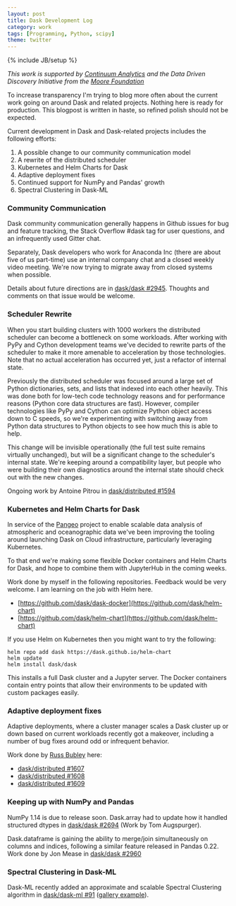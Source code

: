 ```yaml
---
layout: post
title: Dask Development Log
category: work
tags: [Programming, Python, scipy]
theme: twitter
---
```

{% include JB/setup %}

*This work is supported by [Continuum Analytics](http://continuum.io) and the
Data Driven Discovery Initiative from the [Moore
Foundation](https://www.moore.org/)*

To increase transparency I'm trying to blog more often about the current work
going on around Dask and related projects.  Nothing here is ready for
production.  This blogpost is written in haste, so refined polish should not be
expected.

Current development in Dask and Dask-related projects includes the following
efforts:

1.  A possible change to our community communication model
2.  A rewrite of the distributed scheduler
3.  Kubernetes and Helm Charts for Dask
4.  Adaptive deployment fixes
5.  Continued support for NumPy and Pandas' growth
6.  Spectral Clustering in Dask-ML


### Community Communication

Dask community communication generally happens in Github issues for bug and
feature tracking, the Stack Overflow #dask tag for user questions, and an
infrequently used Gitter chat.

Separately, Dask developers who work for Anaconda Inc (there are about five of
us part-time) use an internal company chat and a closed weekly video meeting.
We're now trying to migrate away from closed systems when possible.

Details about future directions are in [dask/dask
#2945](https://github.com/dask/dask/issues/2945).  Thoughts and comments on
that issue would be welcome.


### Scheduler Rewrite

When you start building clusters with 1000 workers the distributed scheduler
can become a bottleneck on some workloads.  After working with PyPy and Cython
development teams we've decided to rewrite parts of the scheduler to make it
more amenable to acceleration by those technologies.  Note that no actual
acceleration has occurred yet, just a refactor of internal state.

Previously the distributed scheduler was focused around a large set of Python
dictionaries, sets, and lists that indexed into each other heavily.  This was
done both for low-tech code technology reasons and for performance reasons
(Python core data structures are fast).  However, compiler technologies like
PyPy and Cython can optimize Python object access down to C speeds, so we're
experimenting with switching away from Python data structures to Python objects
to see how much this is able to help.

This change will be invisible operationally (the full test suite remains
virtually unchanged), but will be a significant change to the scheduler's
internal state.  We're keeping around a compatibility layer, but people who
were building their own diagnostics around the internal state should check out
with the new changes.

Ongoing work by Antoine Pitrou in [dask/distributed #1594](https://github.com/dask/distributed/pull/1594)


### Kubernetes and Helm Charts for Dask

In service of the [Pangeo](https://pangeo-data.github.io) project to enable
scalable data analysis of atmospheric and oceanographic data we've been
improving the tooling around launching Dask on Cloud infrastructure,
particularly leveraging Kubernetes.

To that end we're making some flexible Docker containers and Helm Charts for
Dask, and hope to combine them with JupyterHub in the coming weeks.

Work done by myself in the following repositories.  Feedback would be very
welcome.  I am learning on the job with Helm here.

-  [https://github.com/dask/dask-docker](https://github.com/dask/helm-chart)
-  [https://github.com/dask/helm-chart](https://github.com/dask/helm-chart)

If you use Helm on Kubernetes then you might want to try the following:

```
helm repo add dask https://dask.github.io/helm-chart
helm update
helm install dask/dask
```

This installs a full Dask cluster and a Jupyter server.  The Docker containers
contain entry points that allow their environments to be updated with custom
packages easily.


### Adaptive deployment fixes

Adaptive deployments, where a cluster manager scales a Dask cluster up or down
based on current workloads recently got a makeover, including a number of bug
fixes around odd or infrequent behavior.

Work done by [Russ Bubley](https://github.com/rbubley) here:

-  [dask/distributed #1607](https://github.com/dask/distributed/pull/1607)
-  [dask/distributed #1608](https://github.com/dask/distributed/pull/1608)
-  [dask/distributed #1609](https://github.com/dask/distributed/pull/1609)


### Keeping up with NumPy and Pandas

NumPy 1.14 is due to release soon.  Dask.array had to update how it handled
structured dtypes in [dask/dask #2694](https://github.com/dask/dask/pull/2964)
(Work by Tom Augspurger).

Dask.dataframe is gaining the ability to merge/join simultaneously on columns
and indices, following a similar feature released in Pandas 0.22.  Work done by
Jon Mease in [dask/dask #2960](https://github.com/dask/dask/pull/2960)


### Spectral Clustering in Dask-ML

Dask-ML recently added an approximate and scalable Spectral Clustering
algorithm in [dask/dask-ml #91](https://github.com/dask/dask-ml/pull/91)
([gallery example](http://dask-ml.readthedocs.io/en/latest/auto_examples/plot_spectral_clustering.html)).
